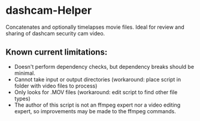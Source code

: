 # dashcam-Helper
Concatenates and optionally timelapses movie files. Ideal for review and sharing of dashcam security cam video.

## Known current limitations:
- Doesn't perform dependency checks, but dependency breaks should be minimal.
- Cannot take input or output directories (workaround: place script in folder with video files to process)
- Only looks for .MOV files (workaround: edit script to find other file types)
- The author of this script is not an ffmpeg expert nor a video editing expert, so improvements may be made to the ffmpeg commands.
